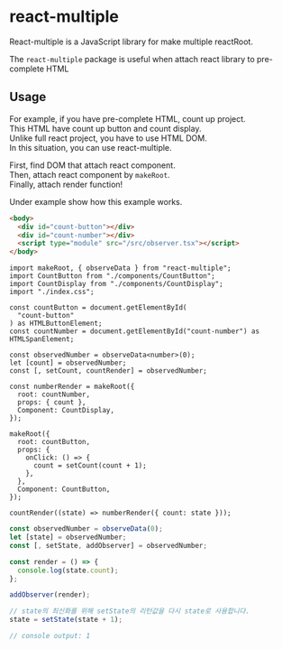 # react-multiple

React-multiple is a JavaScript library for make multiple reactRoot.

The `react-multiple` package is useful when attach react library to pre-complete HTML

## Usage

For example, if you have pre-complete HTML, count up project.  
This HTML have count up button and count display.  
Unlike full react project, you have to use HTML DOM.  
In this situation, you can use react-multiple.

First, find DOM that attach react component.  
Then, attach react component by `makeRoot`.  
Finally, attach render function!

Under example show how this example works.

```html
<body>
  <div id="count-button"></div>
  <div id="count-number"></div>
  <script type="module" src="/src/observer.tsx"></script>
</body>
```

```tsx
import makeRoot, { observeData } from "react-multiple";
import CountButton from "./components/CountButton";
import CountDisplay from "./components/CountDisplay";
import "./index.css";

const countButton = document.getElementById(
  "count-button"
) as HTMLButtonElement;
const countNumber = document.getElementById("count-number") as HTMLSpanElement;

const observedNumber = observeData<number>(0);
let [count] = observedNumber;
const [, setCount, countRender] = observedNumber;

const numberRender = makeRoot({
  root: countNumber,
  props: { count },
  Component: CountDisplay,
});

makeRoot({
  root: countButton,
  props: {
    onClick: () => {
      count = setCount(count + 1);
    },
  },
  Component: CountButton,
});

countRender((state) => numberRender({ count: state }));
```

```ts
const observedNumber = observeData(0);
let [state] = observedNumber;
const [, setState, addObserver] = observedNumber;

const render = () => {
  console.log(state.count);
};

addObserver(render);

// state의 최신화를 위해 setState의 리턴값을 다시 state로 사용합니다.
state = setState(state + 1);

// console output: 1
```
